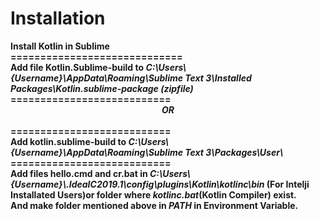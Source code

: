 # Installation<br>
<b>
  Install Kotlin in Sublime<br>
=============================<br>
Add file Kotlin.Sublime-build to <i> C:\Users\{Username}\AppData\Roaming\Sublime Text 3\Installed Packages\Kotlin.sublime-package (zipfile)</i><br>
  ===========================<br>
 <center><i>OR<b></i></b></center><br>
  ===========================<br>
Add kotlin.sublime-build to <i>C:\Users\{Username}\AppData\Roaming\Sublime Text 3\Packages\User\</i><br>
  ===========================<br>
Add files hello.cmd and cr.bat in <i>C:\Users\{Username}\.IdeaIC2019.1\config\plugins\Kotlin\kotlinc\bin</i> (For Intelji Installated Users)or folder where <i>kotlinc.bat</i>(Kotlin Compiler) exist.<br>
And make folder mentioned above  in <i>PATH</i> in Environment Variable.</b>
